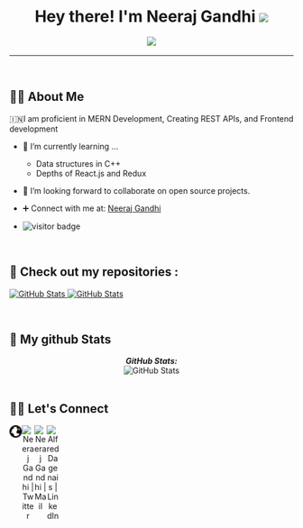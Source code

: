 <h1 align="center">Hey there! I'm Neeraj Gandhi <img src="https://media.giphy.com/media/hvRJCLFzcasrR4ia7z/giphy.gif" width="35"></h1>
<p align="center">
  <img src="https://readme-typing-svg.herokuapp.com?lines=MERN+Stack+Developer;REST+APIs+Development;React%20|%20Redux%20|%20Thunk%20;JavaScript%20|%20jQuery%20;Bootstrap%20|%20MUI%20|%20TailwindCSS%20;C%20|%20CPP%20|%20OOP%20;Blockchain%20Enthusiast&center=true&width=500&height=50">
</p>
<hr/>
<br>

##  🧔‍♂️ About Me
 :india:I am proficient in MERN Development, Creating REST APIs, and Frontend development
- 🌱 I’m currently learning ...
  - Data structures in C++
  - Depths of React.js and Redux 
- 🤝 I’m looking forward to collaborate on open source projects.
- ➕ Connect with me at: <a href="https://www.linkedin.com/in/neeraj-gandhi-53487a193/">Neeraj Gandhi</a>

- ![visitor badge](https://visitor-badge.glitch.me/badge?page_id=neeraj-22.visitor-badge)
<br>

##  📁 Check out my repositories :

<div>
  <p>
    <a href="https://github.com/neeraj-22/login-verification">
      <img src="https://github-readme-stats.vercel.app/api/pin/?username=neeraj-22&repo=zero-knowledge-auth" alt="GitHub Stats" />
    </a>
    <a href="https://github.com/neeraj-22/TeeCom">
      <img src="https://github-readme-stats.vercel.app/api/pin/?username=neeraj-22&repo=TeeCom" alt="GitHub Stats" />
    </a>
  </p>
</div>

<br>
<h2>👀 My github Stats</h2>

<div>
  <p align="center">
  <b><em>GitHub Stats:</em></b> <br/>
    <img src="https://github-readme-streak-stats.herokuapp.com/?user=neeraj-22" alt="GitHub Stats" /> <br/><br/>
  
</div>


## 🙋‍♂️ Let's Connect
<p align="center">
  <a href="https://github.com/neeraj-22/"><img align="left" alt="AlfredDagenais.com" width="22px" src="https://raw.githubusercontent.com/iconic/open-iconic/master/svg/globe.svg" /></a>
	<a href="https://twitter.com/neerajgandhi04"><img align="left" alt="Neeraj Gandhi | Twitter" width="22px" src="https://cdn.jsdelivr.net/npm/simple-icons@v3/icons/twitter.svg" /></a>
	<a href="mailto:gandhineeraj48@gmail.com"><img align="left" alt="Neeraj Gandhi | Mail" width="22px" src="https://cdn.jsdelivr.net/npm/simple-icons@v3/icons/gmail.svg" /></a>
	<a href="https://www.linkedin.com/in/neeraj-gandhi-53487a193/"><img align="left" alt="AlfredDagenais | LinkedIn" width="22px" src="https://cdn.jsdelivr.net/npm/simple-icons@v3/icons/linkedin.svg" /></a>
	
</p>

